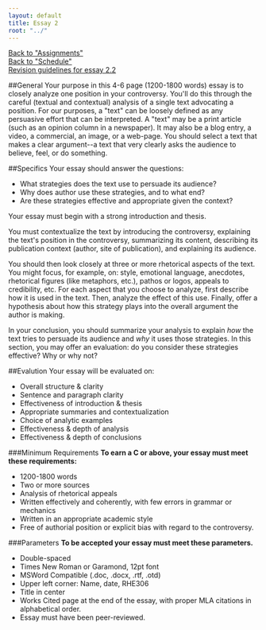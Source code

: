 ```yaml
---
layout: default
title: Essay 2
root: "../"
---
```

[Back to "Assignments"](index.html)  
[Back to "Schedule"](schedule.html)  
[Revision guidelines for essay 2.2](assignments/revisions.html)  

##General
Your purpose in this 4-6 page (1200-1800 words) essay is to closely analyze one position in your controversy. You'll do this through the careful (textual and contextual) analysis of a single text advocating a position. For our purposes, a "text" can be loosely defined as any persuasive effort that can be interpreted.  A "text" may be a print article (such as an opinion column in a newspaper).  It may also be a blog entry, a video, a commercial, an image, or a web-page.  You should select a text that makes a clear argument--a text that very clearly asks the audience to believe, feel, or do something. 

##Specifics
Your essay should answer the questions:
* What strategies does the text use to persuade its audience?  
* Why does author use these strategies, and to what end?  
* Are these strategies effective and appropriate given the context?  

Your essay must begin with a strong introduction and thesis.  

You must contextualize the text by introducing the controversy, explaining the text's position in the controversy, summarizing its content, describing its publication context (author, site of publication), and explaining its audience.  

You should then look closely at three or more rhetorical aspects of the text. You might focus, for example, on: style, emotional language, anecdotes, rhetorical figures (like metaphors, etc.), pathos or logos, appeals to credibility, etc. For each aspect that you choose to analyze, first describe how it is used in the text. Then, analyze the effect of this use. Finally, offer a hypothesis about how this strategy plays into the overall argument the author is making.  

In your conclusion, you should summarize your analysis to explain *how* the text tries to persuade its audience and *why* it uses those strategies. In this section, you may offer an evaluation: do you consider these strategies effective? Why or why not?  

##Evalution
Your essay will be evaluated on:
* Overall structure & clarity  
* Sentence and paragraph clarity  
* Effectiveness of introduction & thesis  
* Appropriate summaries and contextualization  
* Choice of analytic examples  
* Effectiveness & depth of analysis  
* Effectiveness & depth of conclusions

###Minimum Requirements
**To earn a C or above, your essay must meet these requirements:**
* 1200-1800 words
* Two or more sources
* Analysis of rhetorical appeals
* Written effectively and coherently, with few errors in grammar or mechanics
* Written in an appropriate academic style
* Free of authorial position or explicit bias with regard to the controversy.

###Parameters
**To be accepted your essay must meet these parameters.**
* Double-spaced
* Times New Roman or Garamond, 12pt font
* MSWord Compatible (.doc, .docx, .rtf, .otd)
* Upper left corner: Name, date, RHE306
* Title in center
* Works Cited page at the end of the essay, with proper MLA citations in alphabetical order.
* Essay must have been peer-reviewed. 
